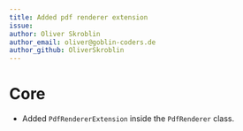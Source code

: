 ```yaml
---
title: Added pdf renderer extension
issue: 
author: Oliver Skroblin
author_email: oliver@goblin-coders.de
author_github: OliverSkroblin
---
```


# Core
* Added `PdfRendererExtension` inside the `PdfRenderer` class.
